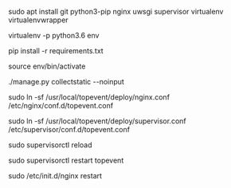 
sudo apt install git python3-pip nginx uwsgi supervisor virtualenv virtualenvwrapper

virtualenv -p python3.6 env

pip install -r requirements.txt

source env/bin/activate

./manage.py collectstatic --noinput

sudo ln -sf /usr/local/topevent/deploy/nginx.conf /etc/nginx/conf.d/topevent.conf

sudo ln -sf /usr/local/topevent/deploy/supervisor.conf /etc/supervisor/conf.d/topevent.conf

sudo supervisorctl reload 

sudo supervisorctl restart topevent

sudo /etc/init.d/nginx restart
